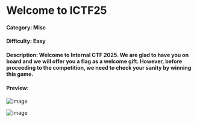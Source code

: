 # Welcome to ICTF25

#### Category: Misc

#### Difficulty: Easy

#### Description: Welcome to Internal CTF 2025. We are glad to have you on board and we will offer you a flag as a welcome gift. However, before proceeding to the competition, we need to check your sanity by winning this game.

#### Preview:
![image](https://github.com/user-attachments/assets/277eb1e3-31b1-4cf6-974f-8818307021d4)

![image](https://github.com/user-attachments/assets/72b64831-abf4-4894-9181-055863a1b513)
